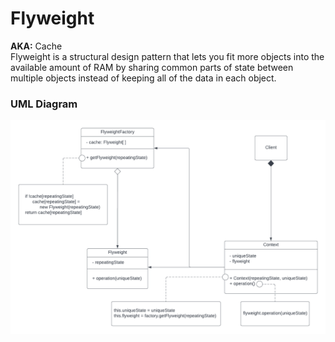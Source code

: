 # Flyweight

**AKA:** Cache<br>
Flyweight is a structural design pattern that lets you fit more objects into the available amount of RAM by sharing common parts of state between multiple objects instead of keeping all of the data in each object.

### UML Diagram
![uml](../assets/flyweight.png)